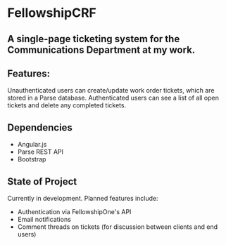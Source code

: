 
# FellowshipCRF

A single-page ticketing system for the Communications Department at my work.
----

## Features:
Unauthenticated users can create/update work order tickets, which are stored in a Parse database. Authenticated users can see a list of all open tickets and delete any completed tickets.

## Dependencies
- Angular.js
- Parse REST API
- Bootstrap

## State of Project
Currently in development. Planned features include:
- Authentication via FellowshipOne's API
- Email notifications
- Comment threads on tickets (for discussion between clients and end users)